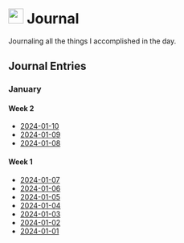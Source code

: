<h1><img src="https://emojis.slackmojis.com/emojis/images/1648075155/56583/journal.gif?1648075155" width="30"/> Journal </h1>

<p>Journaling all the things I accomplished in the day.</p>

<h2>Journal Entries</h2>
<h3>January</h3>
<h4>Week 2</h4>
<ul>
    <li><a href="2024/01-January/Week 2/2024-01-10.md">2024-01-10</a></li>
    <li><a href="2024/01-January/Week 2/2024-01-09.md">2024-01-09</a></li>
    <li><a href="2024/01-January/Week 2/2024-01-08.md">2024-01-08</a></li>
</ul>
<h4>Week 1</h4>
<ul>
    <li><a href="2024/01-January/Week 1/2024-01-07.md">2024-01-07</a></li>
    <li><a href="2024/01-January/Week 1/2024-01-06.md">2024-01-06</a></li>
    <li><a href="2024/01-January/Week 1/2024-01-05.md">2024-01-05</a></li>
    <li><a href="2024/01-January/Week 1/2024-01-04.md">2024-01-04</a></li>
    <li><a href="2024/01-January/Week 1/2024-01-03.md">2024-01-03</a></li>
    <li><a href="2024/01-January/Week 1/2024-01-02.md">2024-01-02</a></li>
    <li><a href="2024/01-January/Week 1/2024-01-01.md">2024-01-01</a></li>
</ul>
